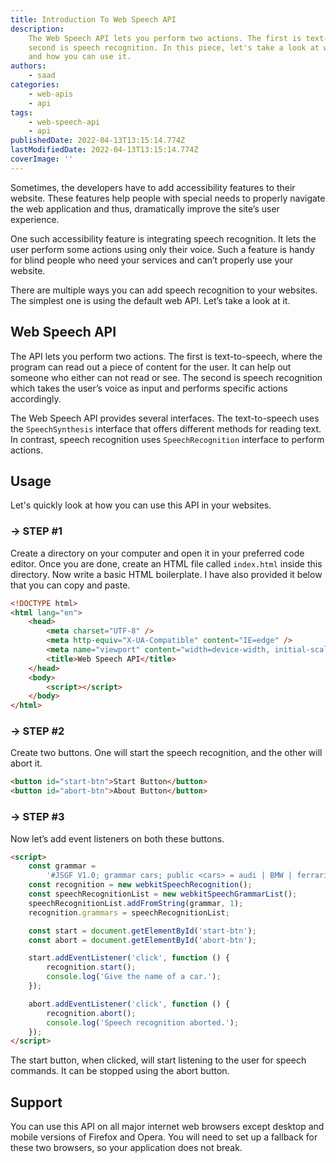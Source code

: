 ```yaml
---
title: Introduction To Web Speech API
description:
    The Web Speech API lets you perform two actions. The first is text-to-speech and the
    second is speech recognition. In this piece, let's take a look at what it is
    and how you can use it.
authors:
    - saad
categories:
    - web-apis
    - api
tags:
    - web-speech-api
    - api
publishedDate: 2022-04-13T13:15:14.774Z
lastModifiedDate: 2022-04-13T13:15:14.774Z
coverImage: ''
---
```


<Lead>

Sometimes, the developers have to add accessibility features to their website. These features help people with special needs to properly navigate the web application and thus, dramatically improve the site’s user experience.

</Lead>

One such accessibility feature is integrating speech recognition. It lets the user perform some actions using only their voice. Such a feature is handy for blind people who need your services and can’t properly use your website.

There are multiple ways you can add speech recognition to your websites. The simplest one is using the default web API. Let’s take a look at it.

## Web Speech API

The API lets you perform two actions. The first is text-to-speech, where the program can read out a piece of content for the user. It can help out someone who either can not read or see. The second is speech recognition which takes the user’s voice as input and performs specific actions accordingly.

The Web Speech API provides several interfaces. The text-to-speech uses the `SpeechSynthesis` interface that offers different methods for reading text. In contrast, speech recognition uses `SpeechRecognition` interface to perform actions.

## Usage

Let's quickly look at how you can use this API in your websites.

### → STEP #1

Create a directory on your computer and open it in your preferred code editor. Once you are done, create an HTML file called `index.html` inside this directory. Now write a basic HTML boilerplate. I have also provided it below that you can copy and paste.

```html
<!DOCTYPE html>
<html lang="en">
	<head>
		<meta charset="UTF-8" />
		<meta http-equiv="X-UA-Compatible" content="IE=edge" />
		<meta name="viewport" content="width=device-width, initial-scale=1.0" />
		<title>Web Speech API</title>
	</head>
	<body>
		<script></script>
	</body>
</html>
```

### → STEP #2

Create two buttons. One will start the speech recognition, and the other will abort it.

```html
​​<button id="start-btn">Start Button</button>
<button id="abort-btn">About Button</button>
```

### → STEP #3

Now let’s add event listeners on both these buttons.

```html
<script>
	const grammar =
		'#JSGF V1.0; grammar cars; public <cars> = audi | BMW | ferrari | cadillac | chevrolet;';
	const recognition = new webkitSpeechRecognition();
	const speechRecognitionList = new webkitSpeechGrammarList();
	speechRecognitionList.addFromString(grammar, 1);
	recognition.grammars = speechRecognitionList;

	const start = document.getElementById('start-btn');
	const abort = document.getElementById('abort-btn');

	start.addEventListener('click', function () {
		recognition.start();
		console.log('Give the name of a car.');
	});

	abort.addEventListener('click', function () {
		recognition.abort();
		console.log('Speech recognition aborted.');
	});
</script>
```

The start button, when clicked, will start listening to the user for speech commands. It can be stopped using the abort button.

## Support

You can use this API on all major internet web browsers except desktop and mobile versions of Firefox and Opera. You will need to set up a fallback for these two browsers, so your application does not break.

